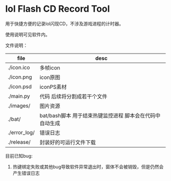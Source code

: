 # lol Flash CD Record Tool

用于快捷方便的记录lol闪现CD，不涉及游戏进程的计时器。

使用说明可见软件内。

文件说明：

file|desc
-|-
./icon.ico|多帧icon
./icon.png|icon原图
./icon.psd|iconPS素材
./main.py|代码 后续将分割成若干个文件
./images/|图片资源
./bat/|bat/bash脚本 用于结束热键监控进程 脚本会在代码中自动生成
./error_log/|错误日志
./release/|封装好的可运行文件下载

目前已知bug:

1. 热键绑定失败或其他bug导致软件异常退出时，窗体不会被销毁，但是仍然会产生错误日志
